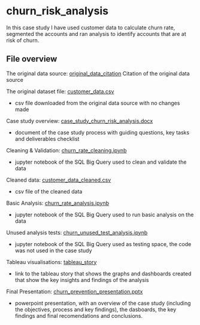 # churn_risk_analysis
In this case study I have used customer data to calculate churn rate, segmented the accounts and ran analysis to identify accounts that are at risk of churn.

## File overview
The original data source: [original_data_citation](https://github.com/lauraabrown6/churn_risk_analysis/blob/49177d49e789dc741d32720663e1d59e1bb1539e/original_data_citation)
  Citation of the original data source

The original dataset file: [customer_data.csv](https://github.com/lauraabrown6/churn_risk_analysis/blob/49177d49e789dc741d32720663e1d59e1bb1539e/customer_data.csv)
  - csv file downloaded from the original data source with no changes made

Case study overview: [case_study_churn_risk_analysis.docx](https://github.com/lauraabrown6/churn_risk_analysis/blob/49177d49e789dc741d32720663e1d59e1bb1539e/case_study_churn_risk_analysis.docx)
  - document of the case study process with guiding questions, key tasks and deliverables checklist

Cleaning & Validation: [churn_rate_cleaning.ipynb](https://github.com/lauraabrown6/churn_risk_analysis/blob/49177d49e789dc741d32720663e1d59e1bb1539e/churn_rate_cleaning.ipynb)
  - jupyter notebook of the SQL Big Query used to clean and validate the data

Cleaned data: [customer_data_cleaned.csv](https://github.com/lauraabrown6/churn_risk_analysis/blob/49177d49e789dc741d32720663e1d59e1bb1539e/customer_data_cleaned.csv)
  - csv file of the cleaned data

Basic Analysis: [churn_rate_analysis.ipynb](https://github.com/lauraabrown6/churn_risk_analysis/blob/49177d49e789dc741d32720663e1d59e1bb1539e/churn_rate_analysis.ipynb)
  - jupyter notebook of the SQL Big Query used to run basic analysis on the data

Unused analysis tests: [churn_unused_test_analysis.ipynb](https://github.com/lauraabrown6/churn_risk_analysis/blob/49177d49e789dc741d32720663e1d59e1bb1539e/churn_unused_test_analysis.ipynb)
  - jupyter notebook of the SQL Big Query used as testing space, the code was not used in the case study

Tableau visualisations: [tableau_story](https://github.com/lauraabrown6/churn_risk_analysis/blob/49177d49e789dc741d32720663e1d59e1bb1539e/tableau_story)
  - link to the tableau story that shows the graphs and dashboards created that show the key insights and findings of the analysis

Final Presentation: [churn_prevention_presentation.pptx](https://github.com/lauraabrown6/churn_risk_analysis/blob/49177d49e789dc741d32720663e1d59e1bb1539e/churn_prevention_presentation.pptx)
  - powerpoint presentation, with an overview of the case study (including the objectives, process and key findings), the dasboards, the key findings and final recomendations and conclusions.
